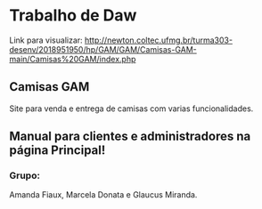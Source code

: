 # Trabalho de Daw
Link para visualizar: http://newton.coltec.ufmg.br/turma303-desenv/2018951950/hp/GAM/GAM/Camisas-GAM-main/Camisas%20GAM/index.php
## Camisas GAM
Site para venda e entrega de camisas com varias funcionalidades.
## Manual para clientes e administradores na página Principal!
### Grupo:
Amanda Fiaux, Marcela Donata e Glaucus Miranda.
